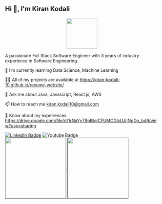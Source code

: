 ## Hi 👋,  I'm Kiran Kodali


<div id="header" align="center">
  <img src="https://media.giphy.com/media/M9gbBd9nbDrOTu1Mqx/giphy.gif" width="100"/>
</div>

A passionate Full Stack Software Engineer with 3 years of industry experience in Software Engineering.<br />

🌱 I’m currently learning Data Science, Machine Learning <br />

👨‍💻 All of my projects are available at https://kiran-kodali-10.github.io/resume-website/<br />

💬 Ask me about Java, Javascript, React.js, AWS<br />

📫 How to reach me kiran.kodali10@gmail.com<br />

📄 Know about my experiences https://drive.google.com/file/d/1rNaYy7BpIBqjCFUMCGlsUJjINgDo_bd9/view?usp=sharing <br/>


<div id="badges">
  <a href="https://www.linkedin.com/in/kiran-kodali/"> <img src="https://img.shields.io/badge/LinkedIn-blue?style=for-the-badge&logo=linkedin&logoColor=white" alt="LinkedIn Badge"/></a>
  <img src="https://img.shields.io/badge/YouTube-red?style=for-the-badge&logo=youtube&logoColor=white" alt="Youtube Badge"/>
<!--   <img src="https://img.shields.io/badge/Twitter-blue?style=for-the-badge&logo=twitter&logoColor=white" alt="Twitter Badge"/> -->
</div>

<a href="">
  <img height=200 align="center" src="https://github-readme-stats.vercel.app/api?username=kiran-kodali-10" />
</a>
<a href="">
  <img height=200 align="center" src="https://github-readme-stats.vercel.app/api/top-langs?username=kiran-kodali-10&layout=compact&langs_count=8&card_width=320" />
</a>

<!--
![Profile views](https://komarev.com/ghpvc/?username=kiran-kodali-10)

[![GitHub Streak](https://github-readme-streak-stats.herokuapp.com?user=kiran-kodali-10)](https://git.io/streak-stats)

![Kiran's GitHub stats](https://github-readme-stats.vercel.app/api?username=kiran-kodali-10)
**kiran-kodali-10/kiran-kodali-10** is a ✨ _special_ ✨ repository because its `README.md` (this file) appears on your GitHub profile.

Here are some ideas to get you started:

- 🔭 I’m currently working on ...
- 🌱 I’m currently learning ...
- 👯 I’m looking to collaborate on ...
- 🤔 I’m looking for help with ...
- 💬 Ask me about ...
- 📫 How to reach me: ...
- 😄 Pronouns: ...
- ⚡ Fun fact: ...
-->
